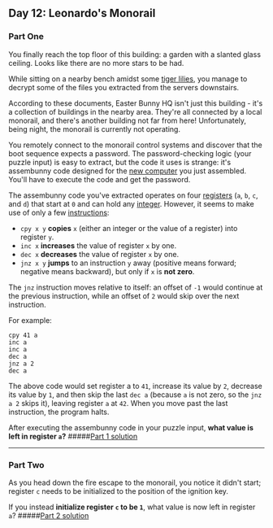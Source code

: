 ## Day 12: Leonardo's Monorail
### Part One

You finally reach the top floor of this building: a garden with a slanted glass ceiling. Looks like
there are no more stars to be had.

While sitting on a nearby bench amidst some [tiger lilies][1], you manage to decrypt some of the
files you extracted from the servers downstairs.

According to these documents, Easter Bunny HQ isn't just this building - it's a collection of
buildings in the nearby area. They're all connected by a local monorail, and there's another
building not far from here! Unfortunately, being night, the monorail is currently not operating.

You remotely connect to the monorail control systems and discover that the boot sequence expects
a password. The password-checking logic (your puzzle input) is easy to extract, but the code
it uses is strange: it's assembunny code designed for the [new computer][2] you just assembled.
You'll have to execute the code and get the password.

The assembunny code you've extracted operates on four [registers][3] (`a`, `b`, `c`, and `d`)
that start at `0` and can hold any [integer][4]. However, it seems to make use of only a few
[instructions][5]:

 * `cpy x y` **copies** `x` (either an integer or the value of a register) into register `y`.
 * `inc x` **increases** the value of register `x` by one.
 * `dec x` **decreases** the value of register `x` by one.
 * `jnz x y` **jumps** to an instruction `y` away (positive means forward; negative means backward),
    but only if `x` is **not zero**.

The `jnz` instruction moves relative to itself: an offset of `-1` would continue at the previous
instruction, while an offset of `2` would skip over the next instruction.

For example:

```
cpy 41 a
inc a
inc a
dec a
jnz a 2
dec a
```

The above code would set register a to `41`, increase its value by `2`, decrease its value by `1`,
and then skip the last `dec a` (because `a` is not zero, so the `jnz a 2` skips it), leaving
register `a` at `42`. When you move past the last instruction, the program halts.

After executing the assembunny code in your puzzle input, **what value is left in register `a`?**
#####[Part 1 solution][6]

---

### Part Two

As you head down the fire escape to the monorail, you notice it didn't start; register `c` needs
to be initialized to the position of the ignition key.

If you instead **initialize register `c` to be `1`**, what value is now left in register `a`?
#####[Part 2 solution][6]


[1]: https://www.google.com/search?q=tiger+lilies&tbm=isch
[2]: http://adventofcode.com/2016/day/11
[3]: https://en.wikipedia.org/wiki/Processor_register
[4]: https://en.wikipedia.org/wiki/Integer
[5]: https://en.wikipedia.org/wiki/Instruction_set
[6]: part_1.py
[7]: part_2.py
